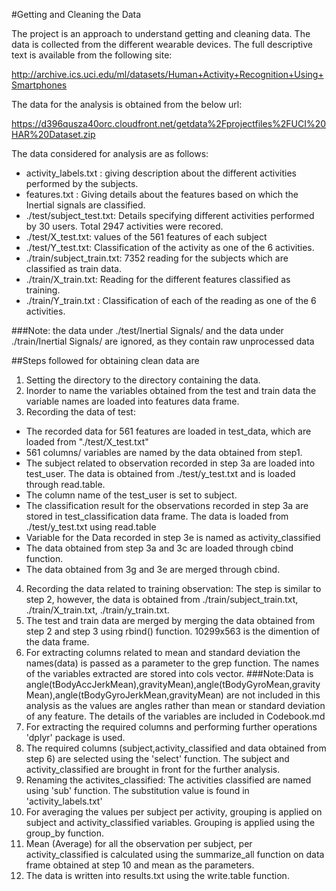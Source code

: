 #Getting and Cleaning the Data

The project is an approach to understand getting and cleaning data. The data is collected from the different wearable devices. The full descriptive text is available from the following site: 

http://archive.ics.uci.edu/ml/datasets/Human+Activity+Recognition+Using+Smartphones

The data for the analysis is obtained from the below url: 

https://d396qusza40orc.cloudfront.net/getdata%2Fprojectfiles%2FUCI%20HAR%20Dataset.zip

The data considered for analysis are as follows: 
* activity_labels.txt : giving description about the different activities performed by the subjects.
* features.txt : Giving details about the features based on which the Inertial signals are classified. 
* ./test/subject_test.txt: Details specifying different activities performed by 30 users. Total 2947 activities were recored. 
* ./test/X_test.txt: values of the 561 features of each subject
* ./test/Y_test.txt: Classification of the activity as one of the 6 activities. 
* ./train/subject_train.txt: 7352 reading for the subjects which are classified as train data. 
* ./train/X_train.txt: Reading for the different features classified as training.
* ./train/Y_train.txt : Classification of each of the reading as one of the 6 activities. 

###Note: the data under ./test/Inertial Signals/ and the data under ./train/Inertial Signals/ are ignored, as they contain raw unprocessed data

##Steps followed for obtaining clean data are
1. Setting the directory to the directory containing the data.
2. Inorder to name the variables obtained from the test and train data the variable names are loaded into features data frame.
3. Recording the data of test:
  * The recorded  data for 561 features are loaded in test_data, which are loaded from "./test/X_test.txt"
  * 561 columns/ variables are named by the data obtained from step1. 
  * The subject related to observation recorded in step 3a are loaded into test_user. The data is obtained from 
  ./test/y_test.txt and is loaded through read.table. 
  * The column name of the test_user is set to subject. 
  * The classification result for the observations recorded in step 3a are stored in test_classification data frame. The data is loaded from ./test/y_test.txt  using read.table
  * Variable for the Data recorded in step 3e is named as activity_classified
  * The data obtained from step 3a and 3c are loaded through cbind function. 
  * The data obtained from 3g and 3e are merged through cbind. 
4. Recording the data related to training observation: The step is similar to step 2, however, the data is obtained from  ./train/subject_train.txt, ./train/X_train.txt, ./train/y_train.txt.
5. The test and train data are merged by merging the data obtained from step 2 and step 3 using rbind() function. 10299x563 is the dimention of the data frame. 
6. For extracting columns related to mean and standard deviation the names(data) is passed as a parameter to the grep function. The names of the variables extracted are stored into cols vector.
###Note:Data is angle(tBodyAccJerkMean),gravityMean),angle(tBodyGyroMean,gravityMean),angle(tBodyGyroJerkMean,gravityMean) are not included in this analysis as the values are angles rather than mean or standard deviation of any feature. The details of the variables are included in Codebook.md   
7. For extracting the required columns and performing further operations 'dplyr' package is used. 
8. The required columns (subject,activity_classified and data obtained from step 6) are selected using the 'select' function. The  subject and activity_classified are brought in front for the further analysis. 
9. Renaming the activites_classified: The activities classified are named using 'sub' function. The substitution value is found in 'activity_labels.txt'
10. For averaging the values per subject per activity, grouping is applied on subject and activity_classified variables. Grouping is applied using the group_by function.
11. Mean (Average) for all the observation  per subject, per activity_classified is calculated using the summarize_all function on data frame obtained at step 10 and mean as the parameters. 
12. The data is written into results.txt using the write.table function.
